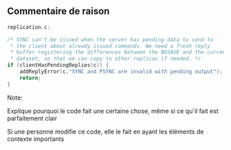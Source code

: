 ## Commentaire de raison <i class="fas fa-smile ok"></i>

``` C
replication.c:

/* SYNC can't be issued when the server has pending data to send to
 * the client about already issued commands. We need a fresh reply
 * buffer registering the differences between the BGSAVE and the current
 * dataset, so that we can copy to other replicas if needed. */
if (clientHasPendingReplies(c)) {
    addReplyError(c,"SYNC and PSYNC are invalid with pending output");
    return;
}

```

Note:

Explique pourquoi le code fait une certaine chose, même si ce qu'il fait est
parfaitement clair

Si une personne modifie ce code, elle le fait en ayant les éléments de contexte importants